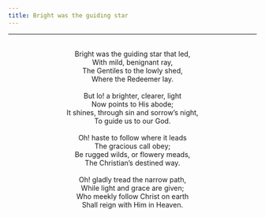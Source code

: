 ```yaml
---
title: Bright was the guiding star
---
```


---
<center>
<br/>
Bright was the guiding star that led,<br/>
With mild, benignant ray,<br/>
The Gentiles to the lowly shed,<br/>
Where the Redeemer lay.<br/>
<br/>
But lo! a brighter, clearer, light<br/>
Now points to His abode;<br/>
It shines, through sin and sorrow’s night,<br/>
To guide us to our God.<br/>
<br/>
Oh! haste to follow where it leads<br/>
The gracious call obey;<br/>
Be rugged wilds, or flowery meads,<br/>
The Christian’s destined way.<br/>
<br/>
Oh! gladly tread the narrow path,<br/>
While light and grace are given;<br/>
Who meekly follow Christ on earth<br/>
Shall reign with Him in Heaven.<br/>

</center>